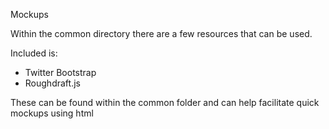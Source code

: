 Mockups

Within the common directory there are a few resources that can be used.

Included is:
* Twitter Bootstrap
* Roughdraft.js

These can be found within the common folder and can help facilitate quick mockups using html